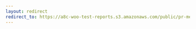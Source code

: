 ```yaml
---
layout: redirect
redirect_to: https://a8c-woo-test-reports.s3.amazonaws.com/public/pr-merge/39146/api/index.html
---
```


